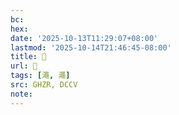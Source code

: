 ```yaml
---
bc:
hex:
date: '2025-10-13T11:29:07+08:00'
lastmod: '2025-10-14T21:46:45-08:00'
title: 󰠍
url: 󰠍
tags: [澠, 澠]
src: GHZR, DCCV
note:
---
```

